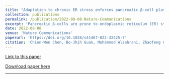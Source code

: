 ```yaml
---
title: "Adaptation to chronic ER stress enforces pancreatic β-cell plasticity"
collection: publications
permalink: /publication/2022-08-08-Nature-Communications
excerpt: 'Pancreatic β-cells are prone to endoplasmic reticulum (ER) stress due to their role in insulin secretion. They require sustainable and efficient adaptive stress responses to cope with this stress. Whether episodes of chronic stress directly compromise β-cell identity is unknown. We show here under reversible, chronic stress conditions β-cells undergo transcriptional and translational reprogramming associated with impaired expression of regulators of β-cell function and identity. Upon recovery from stress, β-cells regain their identity and function, indicating a high degree of adaptive plasticity. Remarkably, while β-cells show resilience to episodic ER stress, when episodes exceed a threshold, β-cell identity is gradually lost. Single cell RNA-sequencing analysis of islets from type 1 diabetes patients indicates severe deregulation of the chronic stress-adaptation program and reveals novel biomarkers of diabetes progression. Our results suggest β-cell adaptive exhaustion contributes to diabetes pathogenesis.'
date: 2022-08-08
venue: 'Nature Communications'
paperurl: 'https://doi.org/10.1038/s41467-022-32425-7'
citation: 'Chien-Wen Chen, Bo-Jhih Guan, Mohammed Alzahrani, Zhaofeng Gao, Long Gao, Syrena Bracey, Jing Wu, Cheikh Mbow, Raul Jobava, Leena Haataja, Ajay Zalavadia, Ashleigh Schaffer, Hugo Hugo Lee, Thomas Laframboise, Ilya Bederman, Peter Arvan, Clayton Mathews, Ivan Gerling, Klaus Kaestner, Boaz Tirosh, Feyza Engin, Maria Hatzoglou. Adaptation to chronic ER stress enforces pancreatic β-cell plasticity. Nature Communications, 13, 4621 (2022).'
---
```

[Link to this paper](https://www.nature.com/articles/s41467-022-32425-7)

[Download paper here](https://www.nature.com/articles/s41467-022-32425-7.pdf)

---